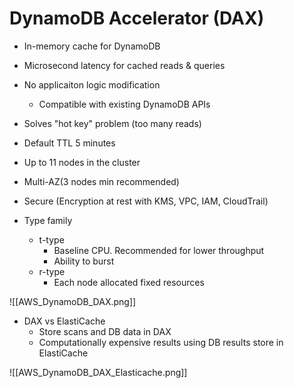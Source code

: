 
# DynamoDB Accelerator (DAX)

- In-memory cache for DynamoDB
- Microsecond latency for cached reads & queries
- No applicaiton logic modification
	- Compatible with existing DynamoDB APIs
- Solves "hot key" problem (too many reads)
- Default TTL 5 minutes
- Up to 11 nodes in the cluster
- Multi-AZ(3 nodes min recommended)
- Secure (Encryption at rest with KMS, VPC, IAM, CloudTrail)

- Type family
	- t-type
		- Baseline CPU. Recommended for lower throughput
		- Ability to burst
	- r-type
		- Each node allocated fixed resources

![[AWS_DynamoDB_DAX.png]]

- DAX vs ElastiCache
	- Store scans and DB data in DAX
	- Computationally expensive results using DB results store in ElastiCache

![[AWS_DynamoDB_DAX_Elasticache.png]]

